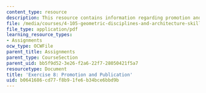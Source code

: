 ```yaml
---
content_type: resource
description: This resource contains information regarding promotion and publication.
file: /media/courses/4-105-geometric-disciplines-and-architecture-skills-reciprocal-methodologies-fall-2012/b0641686cd77f8b91fe6b34bce6bbd9b_MIT4_105F12_ex8-promotion.pdf
file_type: application/pdf
learning_resource_types:
- Assignments
ocw_type: OCWFile
parent_title: Assignments
parent_type: CourseSection
parent_uid: bb5f9d52-3e26-f2a6-22f7-28050421f5a7
resourcetype: Document
title: 'Exercise 8: Promotion and Publication'
uid: b0641686-cd77-f8b9-1fe6-b34bce6bbd9b
---
```

